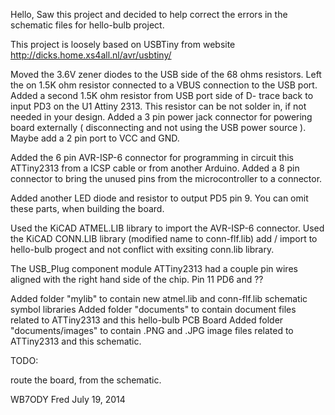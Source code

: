 Hello,   Saw this project and decided to help correct the errors in the schematic files for hello-bulb project.

This project is loosely based on USBTiny  from website http://dicks.home.xs4all.nl/avr/usbtiny/

Moved the 3.6V zener diodes to the USB side of the 68 ohms resistors.    Left the on 1.5K ohm resistor connected to a VBUS
connection to the USB port.   Added a second 1.5K ohm resistor from USB port side of D- trace back to input PD3 on the U1 Attiny 2313. This resistor can be not solder in, if not needed in your design.    Added a 3 pin power jack connector for powering board externally (  disconnecting and not using the USB power source ).   Maybe add a 2 pin port to VCC and GND.

Added  the 6 pin  AVR-ISP-6  connector for programming in circuit this ATTiny2313 from a ICSP cable or from another Arduino.
Added a  8 pin connector to bring the unused pins from the microcontroller to a connector.

Added another LED diode and resistor to output PD5 pin 9.  You can omit these parts, when building the board.

Used the KiCAD ATMEL.LIB library  to import the AVR-ISP-6 connector.   Used the KiCAD CONN.LIB library (modified name to conn-flf.lib)  add / import to hello-bulb progect and not conflict with exsiting conn.lib library.

The  USB_Plug component module ATTiny2313 had a couple pin wires aligned with the right hand side of the chip.
Pin 11 PD6 and  ?? 
 
Added folder "mylib"  to contain  new atmel.lib  and conn-flf.lib  schematic symbol libraries
Added folder "documents"  to contain document files related to ATTiny2313 and this hello-bulb PCB Board
Added folder "documents/images"  to contain .PNG and .JPG image files related to ATTiny2313 and this schematic.

TODO:

route the board, from the schematic.

WB7ODY Fred  July 19, 2014
